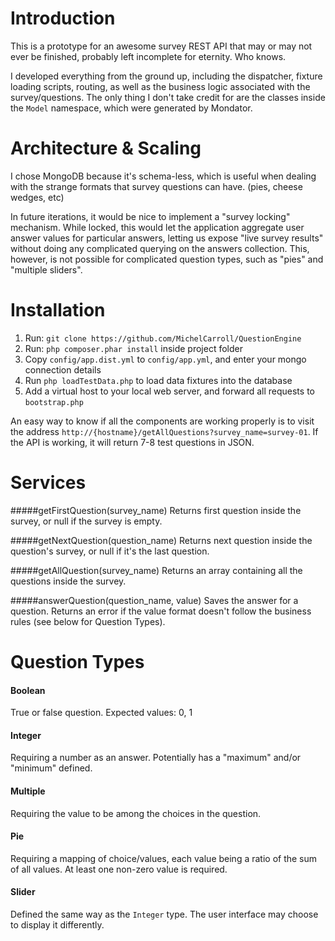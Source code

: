 Introduction
=============

This is a prototype for an awesome survey REST API that may or may not ever be finished, probably left incomplete for eternity. Who knows.

I developed everything from the ground up, including the dispatcher, fixture loading scripts, routing, as well as the business logic associated with the survey/questions. The only thing I don't take credit for are the classes inside the `Model` namespace, which were generated by Mondator.


Architecture & Scaling
=============

I chose MongoDB because it's schema-less, which is useful when dealing with the strange formats that survey questions can have. (pies, cheese wedges, etc) 

In future iterations, it would be nice to implement a "survey locking" mechanism. While locked, this would let the application aggregate user answer values for particular answers, letting us expose "live survey results" without doing any complicated querying on the answers collection. This, however, is not possible for complicated question types, such as "pies" and "multiple sliders".



Installation
==============

1. Run: `git clone https://github.com/MichelCarroll/QuestionEngine`
2. Run: `php composer.phar install` inside project folder
3. Copy `config/app.dist.yml` to `config/app.yml`, and enter your mongo connection details
4. Run `php loadTestData.php` to load data fixtures into the database
5. Add a virtual host to your local web server, and forward all requests to `bootstrap.php`

An easy way to know if all the components are working properly is to visit the address `http://{hostname}/getAllQuestions?survey_name=survey-01`. If the API is working, it will return 7-8 test questions in JSON.


Services
=========

#####getFirstQuestion(survey_name)
Returns first question inside the survey, or null if the survey is empty.

#####getNextQuestion(question_name)
Returns next question inside the question's survey, or null if it's the last question.

#####getAllQuestion(survey_name)
Returns an array containing all the questions inside the survey.

#####answerQuestion(question_name, value)
Saves the answer for a question. Returns an error if the value format doesn't follow the business rules (see below for Question Types).


Question Types
==============


#### Boolean
True or false question. Expected values: 0, 1

#### Integer
Requiring a number as an answer. Potentially has a "maximum" and/or "minimum" defined.

#### Multiple
Requiring the value to be among the choices in the question.

#### Pie
Requiring a mapping of choice/values, each value being a ratio of the sum of all values. At least one non-zero value is required.

#### Slider
Defined the same way as the `Integer` type. The user interface may choose to display it differently.